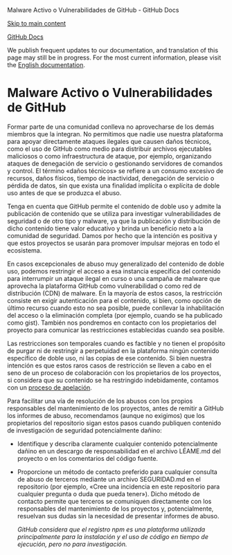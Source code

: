 Malware Activo o Vulnerabilidades de GitHub - GitHub Docs

[Skip to main content](#main-content)

[](/es)[GitHub Docs](/es)

We publish frequent updates to our documentation, and translation of this page may still be in progress. For the most current information, please visit the [English documentation](/en).

Malware Activo o Vulnerabilidades de GitHub
==========

Formar parte de una comunidad conlleva no aprovecharse de los demás miembros que la integran. No permitimos que nadie use nuestra plataforma para apoyar directamente ataques ilegales que causen daños técnicos, como el uso de GitHub como medio para distribuir archivos ejecutables maliciosos o como infraestructura de ataque, por ejemplo, organizando ataques de denegación de servicio o gestionando servidores de comandos y control. El término «daños técnicos» se refiere a un consumo excesivo de recursos, daños físicos, tiempo de inactividad, denegación de servicio o pérdida de datos, sin que exista una finalidad implícita o explícita de doble uso antes de que se produzca el abuso.

 Tenga en cuenta que GitHub permite el contenido de doble uso y admite la publicación de contenido que se utiliza para investigar vulnerabilidades de seguridad o de otro tipo y malware, ya que la publicación y distribución de dicho contenido tiene valor educativo y brinda un beneficio neto a la comunidad de seguridad. Damos por hecho que la intención es positiva y que estos proyectos se usarán para promover impulsar mejoras en todo el ecosistema.

 En casos excepcionales de abuso muy generalizado del contenido de doble uso, podemos restringir el acceso a esa instancia específica del contenido para interrumpir un ataque ilegal en curso o una campaña de malware que aprovecha la plataforma GitHub como vulnerabilidad o como red de distribución (CDN) de malware. En la mayoría de estos casos, la restricción consiste en exigir autenticación para el contenido, si bien, como opción de último recurso cuando esto no sea posible, puede conllevar la inhabilitación del acceso o la eliminación completa (por ejemplo, cuando se ha publicado como gist). También nos pondremos en contacto con los propietarios del proyecto para comunicar las restricciones establecidas cuando sea posible.

 Las restricciones son temporales cuando es factible y no tienen el propósito de purgar ni de restringir a perpetuidad en la plataforma ningún contenido específico de doble uso, ni las copias de ese contenido. Si bien nuestra intención es que estos raros casos de restricción se lleven a cabo en el seno de un proceso de colaboración con los propietarios de los proyectos, si considera que su contenido se ha restringido indebidamente, contamos con un [proceso de apelación](/es/site-policy/acceptable-use-policies/github-appeal-and-reinstatement).

 Para facilitar una vía de resolución de los abusos con los propios responsables del mantenimiento de los proyectos, antes de remitir a GitHub los informes de abuso, recomendamos (aunque no exigimos) que los propietarios del repositorio sigan estos pasos cuando publiquen contenido de investigación de seguridad potencialmente dañino:

* Identifique y describa claramente cualquier contenido potencialmente dañino en un descargo de responsabilidad en el archivo LÉAME.md del proyecto o en los comentarios del código fuente.

* Proporcione un método de contacto preferido para cualquier consulta de abuso de terceros mediante un archivo SEGURIDAD.md en el repositorio (por ejemplo, «Cree una incidencia en este repositorio para cualquier pregunta o duda que pueda tener»). Dicho método de contacto permite que terceros se comuniquen directamente con los responsables del mantenimiento de los proyectos y, potencialmente, resuelvan sus dudas sin la necesidad de presentar informes de abuso.

  *GitHub considera que el registro npm es una plataforma utilizada principalmente para la instalación y el uso de código en tiempo de ejecución, pero no para investigación.*
